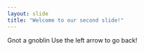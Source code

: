 ```yaml
---
layout: slide
title: "Welcome to our second slide!"
---
```

Gnot a gnoblin
Use the left arrow to go back!
